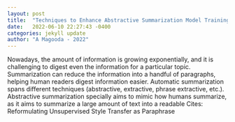 ```yaml
---
layout: post
title:  "Techniques to Enhance Abstractive Summarization Model Training for Low Resource Domains"
date:   2022-06-10 22:27:43 -0400
categories: jekyll update
author: "A Magooda - 2022"
---
```

Nowadays, the amount of information is growing exponentially, and it is challenging to digest even the information for a particular topic. Summarization can reduce the information into a handful of paragraphs, helping human readers digest information easier. Automatic summarization spans different techniques (abstractive, extractive, phrase extractive, etc.). Abstractive summarization specially aims to mimic how humans summarize, as it aims to summarize a large amount of text into a readable 
Cites: Reformulating Unsupervised Style Transfer as Paraphrase